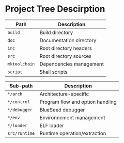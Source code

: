 # Project Tree Descirption

| Path           | Description                        |
|----------------|------------------------------------|
| `build`        | Build directory                    |
| `doc`          | Documentation directory            |
| `inc`          | Root directory headers             |
| `src`          | Root directory sources             |
| `mktoolchain`  | Dependencies management            |
| `script`       | Shell scripts                      |


| Sub-path       | Description                        |
|----------------|------------------------------------|
| `*/arch`       | Architecture-specific              |
| `*/control`    | Program flow and option handling   |
| `*/debugger`   | BlueSeed debugger                  |
| `*/env`        | Environnement management           |
| `*/loader`     | ELF loader                         |
| `src/runtime`  | Runtime operation/extraction       |